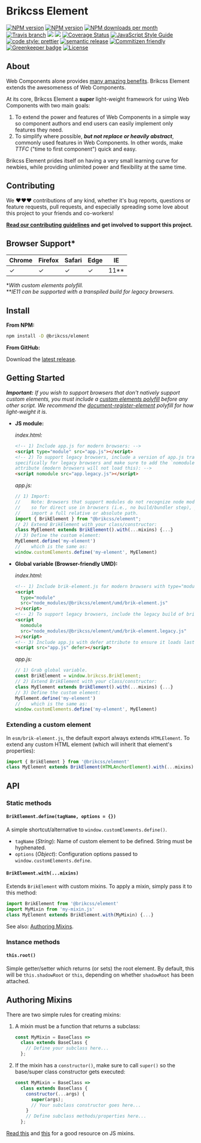 # Brikcss Element

<!-- Shields. -->
<p>
    <!-- NPM version. -->
    <a href="https://www.npmjs.com/package/@brikcss/element"><img alt="NPM version" src="https://img.shields.io/npm/v/@brikcss/element/latest.svg?style=flat-square"></a>
    <!-- NPM tag version. -->
    <a href="https://www.npmjs.com/package/@brikcss/element"><img alt="NPM version" src="https://img.shields.io/npm/v/@brikcss/element/next.svg?style=flat-square"></a>
    <!-- NPM downloads/month. -->
    <a href="https://www.npmjs.com/package/@brikcss/element"><img alt="NPM downloads per month" src="https://img.shields.io/npm/dm/@brikcss/element.svg?style=flat-square"></a>
    <!-- Travis branch. -->
    <a href="https://github.com/brikcss/node-module/tree/master"><img alt="Travis branch" src="https://img.shields.io/travis/rust-lang/rust/master.svg?style=flat-square&label=master"></a>
    <!-- Codacy. -->
    <a href="https://www.codacy.com/app/thezimmee/element"><img src="https://img.shields.io/codacy/grade/e6c03044c1e24c4c9a2f4f31e0c84e38/master.svg?style=flat-square"/></a>
    <a href="https://www.codacy.com/app/thezimmee/element"><img src="https://img.shields.io/codacy/coverage/e6c03044c1e24c4c9a2f4f31e0c84e38/master.svg?style=flat-square"/></a>
    <!-- Coveralls -->
    <a href='https://coveralls.io/github/brikcss/node-module?branch=master'><img src='https://img.shields.io/coveralls/github/brikcss/node-module/master.svg?style=flat-square' alt='Coverage Status' /></a>
    <!-- JS Standard style. -->
    <a href="https://standardjs.com"><img alt="JavaScript Style Guide" src="https://img.shields.io/badge/code_style-standard-brightgreen.svg?style=flat-square"></a>
    <!-- Prettier code style. -->
    <a href="https://prettier.io/"><img alt="code style: prettier" src="https://img.shields.io/badge/code_style-prettier-ff69b4.svg?style=flat-square"></a>
    <!-- Semantic release. -->
    <a href="https://github.com/semantic-release/semantic-release"><img alt="semantic release" src="https://img.shields.io/badge/%20%20%F0%9F%93%A6%F0%9F%9A%80-semantic--release-e10079.svg?style=flat-square"></a>
    <!-- Commitizen friendly. -->
    <a href="http://commitizen.github.io/cz-cli/"><img alt="Commitizen friendly" src="https://img.shields.io/badge/commitizen-friendly-brightgreen.svg?style=flat-square"></a>
    <!-- Greenkeeper. -->
    <a href="https://greenkeeper.io/"><img src="https://badges.greenkeeper.io/brikcss/node-module.svg?style=flat-square" alt="Greenkeeper badge"></a>
    <!-- MIT License. -->
    <a href="LICENSE.md"><img alt="License" src="https://img.shields.io/npm/l/express.svg?style=flat-square"></a>
</p>

## About

<!-- @todo  Document "TTFC" time of 5 minutes or less. How to create your first meaningful component in 5 minutes or less. -->
<!-- @todo  Add images to demonstrate the awesomeness of Brikcss Element. -->

Web Components alone provides [many amazing benefits](https://codeburst.io/6-reasons-you-should-use-native-web-components-b45e18e069c2). Brikcss Element extends the awesomeness of Web Components.

At its core, Brikcss Element a **super** light-weight framework for using Web Components with two main goals:

1. To extend the power and features of Web Components in a simple way so component authors and end users can easily implement only features they need.
2. To simplify where possible, _**but not replace or heavily abstract**_, commonly used features in Web Components. In other words, make _TTFC_ ("time to first component") quick and easy.

Brikcss Element prides itself on having a very small learning curve for newbies, while providing unlimited power and flexibility at the same time.

## Contributing

We ❤️❤️❤️ contributions of any kind, whether it's bug reports, questions or feature requests, pull requests, and especially spreading some love about this project to your friends and co-workers!

**[Read our contributing guidelines](./CONTRIBUTING.md) and get involved to support this project.**

## Browser Support\*

| Chrome | Firefox | Safari | Edge | IE     |
| ------ | ------- | ------ | ---- | ------ |
| ✓      | ✓       | ✓      | ✓    | 11\*\* |

\*_With custom elements polyfill._<br>
\*\*_IE11 can be supported with a transpiled build for legacy browsers._

## Install

**From NPM:**

```bash
npm install -D @brikcss/element
```

**From GitHub:**

Download the [latest release](releases/latest).

## Getting Started

_**Important:** If you wish to support browsers that don't natively support custom elements, you must include a [custom elements polyfill](https://www.npmjs.com/search?q=custom+elements+polyfill) before any other script. We recommend the [document-register-element](https://www.npmjs.com/package/document-register-element) polyfill for how light-weight it is._

- **JS module:**

  _index.html:_

  ```html
  <!-- 1) Include app.js for modern browsers: -->
  <script type="module" src="app.js"></script>
  <!-- 2) To support legacy browsers, include a version of app.js transpiled
  specifically for legacy browsers and make sure to add the `nomodule`
  attribute (modern browsers will not load this): -->
  <script nomodule src="app.legacy.js"></script>
  ```

  _app.js:_

  ```js
  // 1) Import:
  //    Note: Browsers that support modules do not recognize node modules,
  //    so for direct use in browsers (i.e., no build/bundler step), you must
  //    import a full relative or absolute path.
  import { BrikElement } from "@brikcss/element";
  // 2) Extend BrikElement with your class/constructor:
  class MyElement extends BrikElement().with(...mixins) {...}
  // 3) Define the custom element:
  MyElement.define('my-element')
  //    which is the same as:
  window.customElements.define('my-element', MyElement)
  ```

- **Global variable (Browser-friendly UMD):**

  _index.html:_

  ```html
  <!-- 1) Include brik-element.js for modern browsers with type="module": -->
  <script
    type="module"
    src="node_modules/@brikcss/element/umd/brik-element.js"
  ></script>
  <!-- 2) To support legacy browsers, include the legacy build of brik-element.js and add the `nomodule` attribute: -->
  <script
    nomodule
    src="node_modules/@brikcss/element/umd/brik-element.legacy.js"
  ></script>
  <!-- 3) Include app.js with defer attribute to ensure it loads last: -->
  <script src="app.js" defer></script>
  ```

  _app.js:_

  ```js
  // 1) Grab global variable.
  const BrikElement = window.brikcss.BrikElement;
  // 2) Extend BrikElement with your class/constructor:
  class MyElement extends BrikElement().with(...mixins) {...}
  // 3) Define the custom element:
  MyElement.define('my-element')
  //    which is the same as:
  window.customElements.define('my-element', MyElement)
  ```

### Extending a custom element

In `esm/brik-element.js`, the default export always extends `HTMLElement`. To extend any custom HTML element (which will inherit that element's properties):

```js
import { BrikElement } from '@brikcss/element'
class MyElement extends BrikElement(HTMLAnchorElement).with(...mixins)
```

## API

### Static methods

#### `BrikElement.define(tagName, options = {})`

A simple shortcut/alternative to `window.customElements.define()`.

- `tagName` (_String_): Name of custom element to be defined. String must be hyphenated.
- `options` (_Object_): Configuration options passed to `window.customElements.define`.

#### `BrikElement.with(...mixins)`

Extends `BrikElement` with custom mixins. To apply a mixin, simply pass it to this method:

```js
import BrikElement from '@brikcss/element'
import MyMixin from 'my-mixin.js'
class MyElement extends BrikElement.with(MyMixin) {...}
```

See also: [Authoring Mixins](#authoring-mixins).

### Instance methods

#### `this.root()`

Simple getter/setter which returns (or sets) the root element. By default, this will be `this.shadowRoot` or `this`, depending on whether `shadowRoot` has been attached.

## Authoring Mixins

There are two simple rules for creating mixins:

1. A mixin must be a function that returns a subclass:

   ```js
   const MyMixin = BaseClass =>
     class extends BaseClass {
       // Define your subclass here...
     };
   ```

2. If the mixin has a `constructor()`, make sure to call `super()` so the base/super class constructor gets executed:

   ```js
   const MyMixin = BaseClass =>
     class extends BaseClass {
       constructor(...args) {
         super(args);
         // Your subclass constructor goes here...
       }
       // Define subclass methods/properties here...
     };
   ```

[Read this](http://justinfagnani.com/2015/12/21/real-mixins-with-javascript-classes/) and [this](http://justinfagnani.com/2016/01/07/enhancing-mixins-with-decorator-functions/) for a good resource on JS mixins.

<!-- @todo  Add sections for Credits, Contributors, Resources, Projects using Birkcss Element. -->
